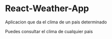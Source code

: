 # React-Weather-App
Aplicacion que da el clima de un pais determinado

Puedes consultar el clima de cualquier pais
